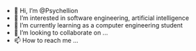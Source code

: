 - 👋 Hi, I’m @Psychellion
- 👀 I’m interested in software engineering, artificial intelligence
- 🌱 I’m currently learning as a computer engineering student
- 💞️ I’m looking to collaborate on ...
- 📫 How to reach me ...

<!---
Psychellion/Psychellion is a ✨ special ✨ repository because its `README.md` (this file) appears on your GitHub profile.
You can click the Preview link to take a look at your changes.
--->
